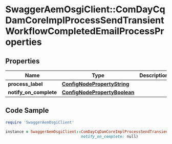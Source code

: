 # SwaggerAemOsgiClient::ComDayCqDamCoreImplProcessSendTransientWorkflowCompletedEmailProcessProperties

## Properties

Name | Type | Description | Notes
------------ | ------------- | ------------- | -------------
**process_label** | [**ConfigNodePropertyString**](ConfigNodePropertyString.md) |  | [optional] 
**notify_on_complete** | [**ConfigNodePropertyBoolean**](ConfigNodePropertyBoolean.md) |  | [optional] 

## Code Sample

```ruby
require 'SwaggerAemOsgiClient'

instance = SwaggerAemOsgiClient::ComDayCqDamCoreImplProcessSendTransientWorkflowCompletedEmailProcessProperties.new(process_label: null,
                                 notify_on_complete: null)
```


